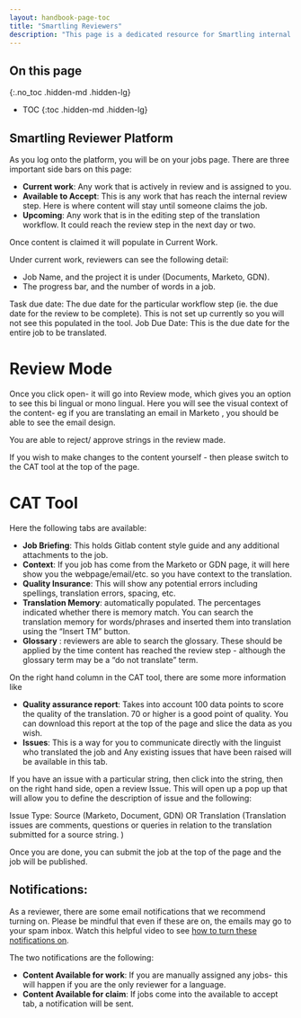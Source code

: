 ```yaml
---
layout: handbook-page-toc
title: "Smartling Reviewers"
description: "This page is a dedicated resource for Smartling internal reviewers."
---
```

## On this page
{:.no_toc .hidden-md .hidden-lg}
- TOC
{:toc .hidden-md .hidden-lg}

## Smartling Reviewer Platform

As you log onto the platform, you will be on your jobs page. There are three important side bars on this page:

- **Current work**: Any work that is actively in review and is assigned to you. 
- **Available to Accept**: This is any work that has reach the internal review step. Here is where content will stay until someone claims the job. 
- **Upcoming**: Any work that is in the editing step of the translation workflow. It could reach the review step in the next day or two. 

Once content is claimed it will populate in Current Work. 

Under current work, reviewers can see the following detail:
- Job Name, and the project it is under (Documents, Marketo, GDN). 
- The progress bar, and the number of words in a job. 

Task due date: The due date for the particular workflow step (ie. the due date for the review to be complete). This is not set up currently so you will not see this populated in the tool. 
Job Due Date: This is the due date for the entire job to be translated.

# Review Mode

Once you click open- it will go into Review mode, which gives you an option to see this bi lingual or mono lingual. Here you will see the visual context of the content- eg if you are translating an email in Marketo , you should be able to see the email design. 

You are able to reject/ approve strings in the review made. 

If you wish to make changes to the content yourself -  then please switch to the CAT tool at the top of the page. 

# CAT Tool

Here the following tabs are available:

- **Job Briefing**: This holds Gitlab content style guide and any additional attachments to the job. 
- **Context**: If you job has come from the Marketo or GDN page, it will here show you the webpage/email/etc. so you have context to the translation. 
- **Quality Insurance**: This will show any potential errors including spellings, translation errors, spacing, etc. 
- **Translation Memory**: automatically populated. The percentages indicated whether there is memory match. You can search the translation memory for words/phrases and inserted them into translation using the “Insert TM” button.
- **Glossary** : reviewers are able to search the glossary. These should be applied by the time content has reached the review step - although the glossary term may be a “do not translate” term. 

On the right hand column in the CAT tool, there are some more information like

- **Quality assurance report**: Takes into account 100 data points to score the quality of the translation. 70 or higher is a good point of quality. You can download this report at the top of the page and slice the data as you wish. 
- **Issues**: This is a way for you to communicate directly with the linguist who translated the job and Any existing issues that have been raised will be available in this tab.

If you have an issue with a particular string, then click into the string, then on the right hand side, open a review Issue. This will open up a pop up that will allow you to define the description of issue and the following:

Issue Type: Source (Marketo, Document, GDN) OR Translation (Translation issues are comments, questions or queries in relation to the translation submitted for a source string. ) 

Once you are done, you can submit the job at the top of the page and the job will be published.

## Notifications:

As a reviewer, there are some email notifications that we recommend turning on. Please be mindful that even if these are on, the emails may go to your spam inbox. Watch this helpful video to see [how to turn these notifications on](https://drive.google.com/file/d/14tOVmc5cCrVq2x_WzArW0eytzAKWmM3c/view?usp=sharing).

The two notifications are the following:

- **Content Available for work**: If you are manually assigned any jobs- this will happen if you are the only reviewer for a language. 
- **Content Available for claim**: If jobs come into the available to accept tab, a notification will be sent. 
